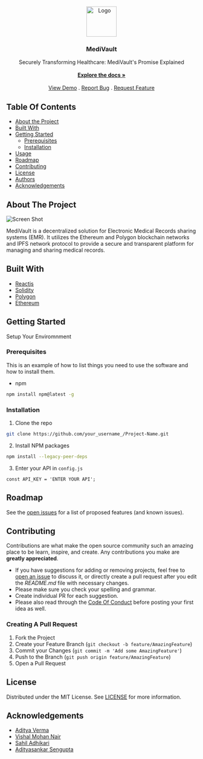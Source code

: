 <br/>
<p align="center">
  <a href="https://github.com/Whis2903/Mozohack/blob/main/src/assets/img/logo/Symbol.png">
    <img src="" alt="Logo" width="80" height="80">
  </a>

  <h3 align="center">MediVault</h3>

  <p align="center">
    Securely Transforming Healthcare: MediVault's Promise Explained
    <br/>
    <br/>
    <a href="https://github.com/Sahilopl/MOZOHACK"><strong>Explore the docs »</strong></a>
    <br/>
    <br/>
    <a href="https://github.com/Sahilopl/MOZOHACK">View Demo</a>
    .
    <a href="https://github.com/Sahilopl/MOZOHACK/issues">Report Bug</a>
    .
    <a href="https://github.com/Sahilopl/MOZOHACK/issues">Request Feature</a>
  </p>
</p>



## Table Of Contents

* [About the Project](#about-the-project)
* [Built With](#built-with)
* [Getting Started](#getting-started)
  * [Prerequisites](#prerequisites)
  * [Installation](#installation)
* [Usage](#usage)
* [Roadmap](#roadmap)
* [Contributing](#contributing)
* [License](#license)
* [Authors](#authors)
* [Acknowledgements](#acknowledgements)

## About The Project

![Screen Shot](images/screenshot.png)

MediVault is a decentralized solution for Electronic Medical Records sharing systems (EMR). It utilizes the Ethereum and Polygon blockchain networks and IPFS network protocol to provide a secure and transparent platform for managing and sharing medical records.

## Built With

* [Reactjs]()
* [Solidity]()
* [Polygon]()
* [Ethereum]()

## Getting Started

Setup Your Enviromnment

### Prerequisites

This is an example of how to list things you need to use the software and how to install them.

* npm

```sh
npm install npm@latest -g
```

### Installation



1. Clone the repo

```sh
git clone https://github.com/your_username_/Project-Name.git
```

2. Install NPM packages

```sh
npm install --legacy-peer-deps
```

3. Enter your API in `config.js`

```JS
const API_KEY = 'ENTER YOUR API';
```


## Roadmap

See the [open issues](https://github.com/Whis2903/MOZOHACK/issues) for a list of proposed features (and known issues).

## Contributing

Contributions are what make the open source community such an amazing place to be learn, inspire, and create. Any contributions you make are **greatly appreciated**.
* If you have suggestions for adding or removing projects, feel free to [open an issue](https://github.com/Whis2903/MOZOHACK/issues/new) to discuss it, or directly create a pull request after you edit the *README.md* file with necessary changes.
* Please make sure you check your spelling and grammar.
* Create individual PR for each suggestion.
* Please also read through the [Code Of Conduct](https://github.com/Whis2903/MOZOHACK/blob/main/CODE_OF_CONDUCT.md) before posting your first idea as well.

### Creating A Pull Request

1. Fork the Project
2. Create your Feature Branch (`git checkout -b feature/AmazingFeature`)
3. Commit your Changes (`git commit -m 'Add some AmazingFeature'`)
4. Push to the Branch (`git push origin feature/AmazingFeature`)
5. Open a Pull Request

## License

Distributed under the MIT License. See [LICENSE](https://github.com/Whis2903/MOZOHACK/blob/main/LICENSE.md) for more information.


## Acknowledgements

* [Aditya Verma](https://github.com/ADITYAVOFFICIAL/Mavericks)
* [Vishal Mohan Nair](https://github.com/Whis2903)
* [Sahil Adhikari](https://github.com/Sahilopl)
* [Adityasankar Sengupta](https://github.com/Adityasankar5)
